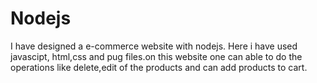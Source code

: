 # Nodejs
I have designed a e-commerce website with nodejs.  Here i have used javascipt, html,css and pug files.on this website one  can able to do the operations like delete,edit of the products and can add products to cart.
